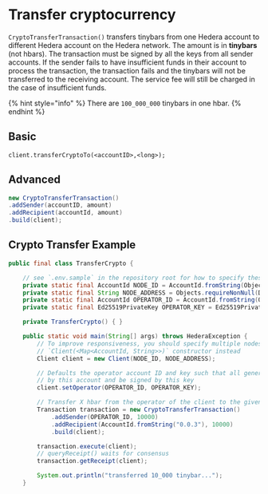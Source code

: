 # Transfer cryptocurrency

`CryptoTransferTransaction()` transfers tinybars from one Hedera account to different Hedera account on the Hedera network. The amount is in **tinybars** \(not hbars\). The transaction must be signed by all the keys from all sender accounts. If the sender fails to have insufficient funds in their account to process the transaction, the transaction fails and the tinybars will not be transferred to the receiving account. The service fee will still be charged in the case of insufficient funds.

{% hint style="info" %}
There are `100_000_000` tinybars in one hbar.
{% endhint %}

## Basic

```text
client.transferCryptoTo(<accountID>,<long>);
```

## Advanced

```java
new CryptoTransferTransaction()
.addSender(accountID, amount)
.addRecipient(accountId, amount)
.build(client);
```

## Crypto Transfer Example

```java
public final class TransferCrypto {

    // see `.env.sample` in the repository root for how to specify these values // or set environment variables with the same names
    private static final AccountId NODE_ID = AccountId.fromString(Objects.requireNonNull(Dotenv.load().get("NODE_ID")));
    private static final String NODE_ADDRESS = Objects.requireNonNull(Dotenv.load().get("NODE_ADDRESS"));
    private static final AccountId OPERATOR_ID = AccountId.fromString(Objects.requireNonNull(Dotenv.load().get("OPERATOR_ID")));
    private static final Ed25519PrivateKey OPERATOR_KEY = Ed25519PrivateKey.fromString(Objects.requireNonNull(Dotenv.load().get("OPERATOR_KEY")));

    private TransferCrypto() { }

    public static void main(String[] args) throws HederaException {
        // To improve responsiveness, you should specify multiple nodes using the
        // `Client(<Map<AccountId, String>>)` constructor instead
        Client client = new Client(NODE_ID, NODE_ADDRESS);

        // Defaults the operator account ID and key such that all generated transactions will be paid for
        // by this account and be signed by this key
        client.setOperator(OPERATOR_ID, OPERATOR_KEY);

        // Transfer X hbar from the operator of the client to the given account ID
        Transaction transaction = new CryptoTransferTransaction()
            .addSender(OPERATOR_ID, 10000)
            .addRecipient(AccountId.fromString("0.0.3"), 10000)
            .build(client);

        transaction.execute(client);
        // queryReceipt() waits for consensus
        transaction.getReceipt(client);

        System.out.println("transferred 10_000 tinybar...");
    }
```


